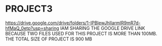 # PROJECT3

https://drive.google.com/drive/folders/1-IPBlewJhIlarmIR9mR7d-hfMaQ_0etp?usp=sharing    IAM SHARING THE GOOGLE DRIVE LINK BECAUSE  TWO  FILES USED FOR THIS PROJECT IS MORE THAN 100MB. THE TOTAL SIZE OF PROJECT IS 900 MB
